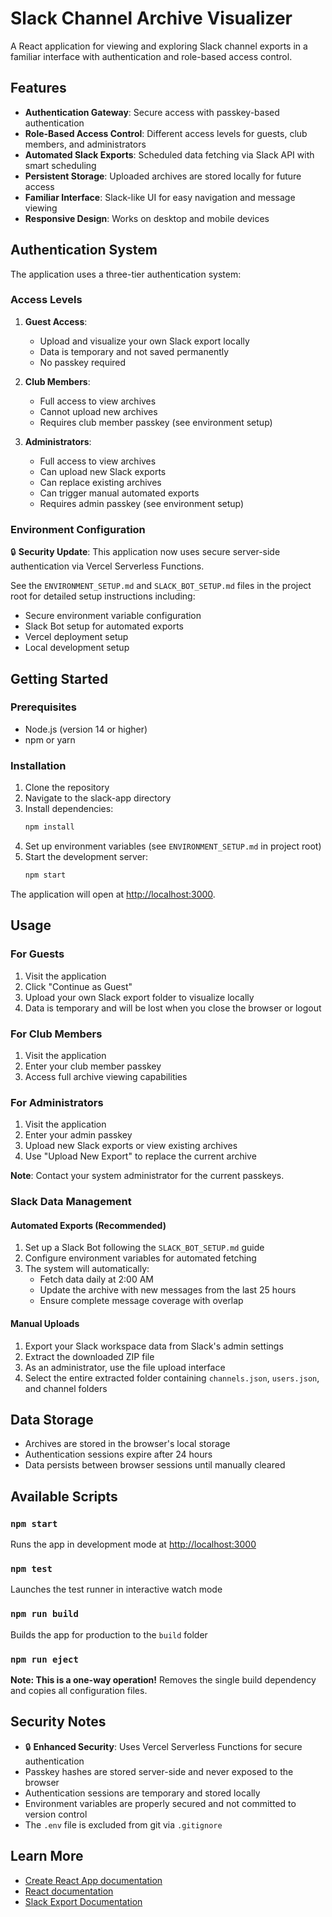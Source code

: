 # Slack Channel Archive Visualizer

A React application for viewing and exploring Slack channel exports in a familiar interface with authentication and role-based access control.

## Features

- **Authentication Gateway**: Secure access with passkey-based authentication
- **Role-Based Access Control**: Different access levels for guests, club members, and administrators
- **Automated Slack Exports**: Scheduled data fetching via Slack API with smart scheduling
- **Persistent Storage**: Uploaded archives are stored locally for future access
- **Familiar Interface**: Slack-like UI for easy navigation and message viewing
- **Responsive Design**: Works on desktop and mobile devices

## Authentication System

The application uses a three-tier authentication system:

### Access Levels

1. **Guest Access**: 
   - Upload and visualize your own Slack export locally
   - Data is temporary and not saved permanently
   - No passkey required

2. **Club Members**:
   - Full access to view archives
   - Cannot upload new archives
   - Requires club member passkey (see environment setup)

3. **Administrators**:
   - Full access to view archives
   - Can upload new Slack exports
   - Can replace existing archives
   - Can trigger manual automated exports
   - Requires admin passkey (see environment setup)

### Environment Configuration

🔒 **Security Update**: This application now uses secure server-side authentication via Vercel Serverless Functions.

See the `ENVIRONMENT_SETUP.md` and `SLACK_BOT_SETUP.md` files in the project root for detailed setup instructions including:
- Secure environment variable configuration
- Slack Bot setup for automated exports
- Vercel deployment setup
- Local development setup

## Getting Started

### Prerequisites

- Node.js (version 14 or higher)
- npm or yarn

### Installation

1. Clone the repository
2. Navigate to the slack-app directory
3. Install dependencies:
   ```bash
   npm install
   ```
4. Set up environment variables (see `ENVIRONMENT_SETUP.md` in project root)
5. Start the development server:
   ```bash
   npm start
   ```

The application will open at [http://localhost:3000](http://localhost:3000).

## Usage

### For Guests
1. Visit the application
2. Click "Continue as Guest"
3. Upload your own Slack export folder to visualize locally
4. Data is temporary and will be lost when you close the browser or logout

### For Club Members
1. Visit the application
2. Enter your club member passkey
3. Access full archive viewing capabilities

### For Administrators
1. Visit the application
2. Enter your admin passkey
3. Upload new Slack exports or view existing archives
4. Use "Upload New Export" to replace the current archive

**Note**: Contact your system administrator for the current passkeys.

### Slack Data Management

#### Automated Exports (Recommended)
1. Set up a Slack Bot following the `SLACK_BOT_SETUP.md` guide
2. Configure environment variables for automated fetching
3. The system will automatically:
   - Fetch data daily at 2:00 AM
   - Update the archive with new messages from the last 25 hours
   - Ensure complete message coverage with overlap

#### Manual Uploads
1. Export your Slack workspace data from Slack's admin settings
2. Extract the downloaded ZIP file
3. As an administrator, use the file upload interface
4. Select the entire extracted folder containing `channels.json`, `users.json`, and channel folders

## Data Storage

- Archives are stored in the browser's local storage
- Authentication sessions expire after 24 hours
- Data persists between browser sessions until manually cleared

## Available Scripts

### `npm start`
Runs the app in development mode at [http://localhost:3000](http://localhost:3000)

### `npm test`
Launches the test runner in interactive watch mode

### `npm run build`
Builds the app for production to the `build` folder

### `npm run eject`
**Note: This is a one-way operation!** Removes the single build dependency and copies all configuration files.

## Security Notes

- 🔒 **Enhanced Security**: Uses Vercel Serverless Functions for secure authentication
- Passkey hashes are stored server-side and never exposed to the browser
- Authentication sessions are temporary and stored locally
- Environment variables are properly secured and not committed to version control
- The `.env` file is excluded from git via `.gitignore`

## Learn More

- [Create React App documentation](https://facebook.github.io/create-react-app/docs/getting-started)
- [React documentation](https://reactjs.org/)
- [Slack Export Documentation](https://slack.com/help/articles/201658943-Export-your-workspace-data)
